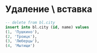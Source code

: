 # Удаление \ вставка

```sql
-- delete from bl.city
insert into bl.city (id, name) values
(1, 'Пушкино'), 
(2, 'Троицк'), 
(3, 'Люберцы'), 
(4, 'Мытищи')
```

